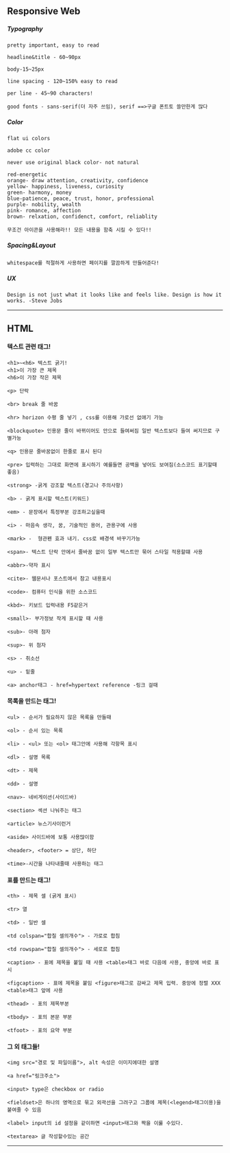 ## Responsive Web

##### Typography
```
pretty important, easy to read

headline&title - 60~90px

body-15~25px 

line spacing - 120~150% easy to read

per line - 45~90 characters!

good fonts - sans-serif(더 자주 쓰임), serif ==>구글 폰트토 쓸만한게 많다
```

##### Color
```
flat ui colors

adobe cc color

never use original black color- not natural

red-energetic
orange- draw attention, creativity, confidence
yellow- happiness, liveness, curiosity
green- harmony, money
blue-patience, peace, trust, honor, professional
purple- nobility, wealth
pink- romance, affection
brown- relxation, confidenct, comfort, reliablity

무조건 아이콘을 사용해라!! 모든 내용을 함축 시킬 수 있다!!
```

##### Spacing&Layout
```
whitespace를 적절하게 사용하면 페이지를 깔끔하게 만들어준다!
```
##### UX
```
Design is not just what it looks like and feels like. Design is how it works. -Steve Jobs 
```

-------------------------------------------------------------------------------------------------------------------

## HTML

#### 텍스트 관련 태그!
```
<h1>~<h6> 텍스트 굵기!
<h1>이 가장 큰 제목
<h6>이 가장 작은 제목

<p> 단락

<br> break 줄 바꿈

<hr> horizon 수평 줄 넣기 , css를 이용해 가로선 없애기 가능

<blockquote> 인용문 줄이 바뀌이어도 안으로 들여써짐 일반 텍스트보다 들여 써지므로 구별가능

<q> 인용문 줄바꿈없이 한줄로 표시 된다

<pre> 입력하는 그대로 화면에 표시하기 예를들면 공백을 넣어도 보여짐(소스코드 표기할때 좋음)

<strong> -굵게 강조할 텍스트(경고나 주의사항)

<b> - 굵게 표시할 텍스트(키워드)

<em> - 문장에서 특정부분 강조하고싶을때

<i> - 마음속 생각, 꿈, 기술적인 용어, 관용구에 사용 

<mark> -  형관펜 효과 내기. css로 배경색 바꾸기가능

<span>- 텍스트 단락 안에서 줄바꿈 없이 일부 텍스트만 묶어 스타일 적용할떄 사용

<abbr>-약자 표시

<cite>- 웹문서나 포스트에서 참고 내용표시

<code>- 컴퓨터 인식을 위한 소스코드

<kbd>- 키보드 입력내용 F5같은거

<small>- 부가정보 작게 표시할 때 사용

<sub>- 아래 첨자

<sup>- 위 첨자

<s> - 취소선

<u> - 밑줄

<a> anchor태그 - href=hypertext reference -링크 걸때
```

#### 목록을 만드는 태그!
```
<ul> - 순서가 필요하지 않은 목록을 만들때

<ol> - 순서 있는 목록	

<li> - <ul> 또는 <ol> 태그안에 사용해 각항목 표시

<dl> - 설명 목록

<dt> - 제목

<dd> - 설명

<nav>- 네비게이션(사이드바)

<section> 섹션 나눠주는 태그

<article> 뉴스기사이런거

<aside> 사이드바에 보통 사용많이함 

<header>, <footer> = 상단, 하단

<time>-시간을 나타내줄때 사용하는 태그
```

#### 표를 만드는 태그!
```
<th> - 제목 셀 (굵게 표시)

<tr> 열

<td> - 일반 셀

<td colspan="합칠 셀의개수"> - 가로로 합침

<td rowspan="합칠 셀의개수"> - 세로로 합침

<caption> - 표에 제목을 붙일 때 사용 <table>태그 바로 다음에 사용, 중앙에 바로 표시

<figcaption> - 표에 제목을 붙임 <figure>태그로 감싸고 제목 입력. 중앙에 정렬 XXX <table>태그 앞에 사용

<thead> - 표의 제목부분

<tbody> - 표의 본문 부분

<tfoot> - 표의 요약 부분
```

#### 그 외 태그들!
```
<img src="경로 및 파일이름">, alt 속성은 이미지에대한 설명

<a href="링크주소">

<input> type은 checkbox or radio

<fieldset>은 하나의 영역으로 묶고 외곽선을 그려구고 그룹에 제목(<legend>태그이용)을 붙여줄 수 있음

<label> input의 id 설정을 같이하면 <input>태그와 짝을 이룰 수있다.

<textarea> 글 작성할수있는 공간
```
-------------------------------------------------------------------------------------------------------------------

